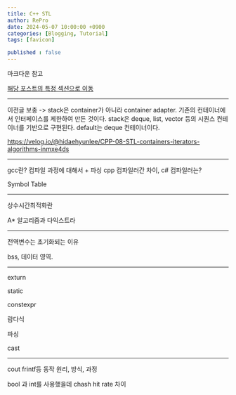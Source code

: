 ```yaml
---
title: C++ STL
author: RePro
date: 2024-05-07 10:00:00 +0900
categories: [Blogging, Tutorial]
tags: [favicon]

published : false
---
```

마크다운 참고

[해당 포스트의 특정 섹션으로 이동](post-filename/#section-id)

---

이전글 보충 -> stack은 container가 아니라 container adapter. 기존의 컨테이너에서 인터페이스를 제한하여 만든 것이다.
stack은 deque, list, vector 등의 시퀀스 컨테이너를 기반으로 구현된다. default는 deque 컨테이너이다.

https://velog.io/@hidaehyunlee/CPP-08-STL-containers-iterators-algorithms-inmxe4ds


---


gcc란? 컴파일 과정에 대해서 + 파싱
cpp 컴파일러간 차이, c# 컴파일러는?

 Symbol Table

 ---

상수시간최적화란


A* 알고리즘과 다익스트라


---

전역변수는 초기화되는 이유

bss, 데이터 영역.

---
exturn

static

constexpr

람다식

파싱

cast

---
cout frintf등 동작 원리, 방식, 과정

bool 과 int를 사용했을데 chash hit rate 차이